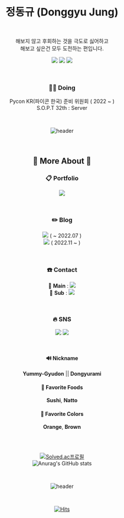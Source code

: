 

<div align="center">
  
  
  
# 정동규 (Donggyu Jung)  

<br/>

해보지 않고 후회하는 것을 극도로 싫어하고<br/>
해보고 싶은건 모두 도전하는 편입니다. 

<img src="https://img.shields.io/badge/Java-007396?style=flat-square&logoColor=white"> <img src="https://img.shields.io/badge/Python-3776AB?style=flat-square&logoColor=white"> <img src="https://img.shields.io/badge/Spring-6DB33F?style=flat-square&logoColor=white">

<br/>

### 🏃‍♂️ Doing
Pycon KR(파이콘 한국) 준비 위원회 ( 2022 ~ )<br/>
S.O.P.T 32th : Server


<br/>

![header](https://capsule-render.vercel.app/api?type=rect&color=gradient&height=1) 

<br/>

## 👀 More About 👀
  
### 📋 Portfolio
  <a href="https://www.notion.so/yummygyudon/b63a3ad7aafb47fda433a652c31ef2ad?pvs=4"><img src="https://img.shields.io/badge/Notion-F7A81B?style=flat-square&logo=Notion&logoColor=white"></a>
  
  <br/>
  

### ✏️ Blog 
<a href="https://velog.io/@yummygyudon"><img  src="https://img.shields.io/badge/Velog-20C997?style=flat-square&logo=velog&logoColor=white"/></a> ( ~ 2022.07 )<br/>
<a href="https://yummy-gyudon99.tistory.com/"><img  src="https://img.shields.io/badge/Tistory-000000?style=flat-square&logo=tistory&logoColor=white"/></a> ( 2022.11 ~ )

<br/>

### ☎️ Contact
📮 **Main** : <a href="mailto:bang2brew@gamil.com"><img  src="https://img.shields.io/badge/Gmail-EA4335?style=flat-square&logo=gmail&logoColor=white"/></a> 
<br/>
📮 **Sub** : <a href="mailto:duck9912@naver.com"><img  src="https://img.shields.io/badge/Naver-03C75A?style=flat-square&logo=naverl&logoColor=white"/></a> 
<br/>

<br/>

### 🔥 SNS 
   <a href="https://www.facebook.com/people/%EC%A0%95%EB%8F%99%EA%B7%9C/100080475022402/"><img  src="https://img.shields.io/badge/Facebook-1877F2?style=flat-square&logo=facebook&logoColor=white"/></a> <a href="https://www.instagram.com/dongyurami_99/"><img  src="https://img.shields.io/badge/Instagram-E4405F?style=flat-square&logo=instagram&logoColor=white"/></a><br>
  
  <br/>
  
   #### 🔊 Nickname
 **Yummy-Gyudon** || **Dongyurami**
 
 #### 🍣 Favorite Foods
 **Sushi**, **Natto**
 
 #### 🎨 Favorite Colors
 **Orange**, **Brown**


  
 <br/>
 <br/>
  
<!--🎵  ~~낫또, 스시, 김치, 야미 규동 렛츠 고~~
<p align="center">
<span style="text-align:center"><img src="https://media.giphy.com/media/J7jsbfcJ2O5eo/giphy.gif"</span> -->


  
<!--[![Solved.ac프로필](http://mazassumnida.wtf/api/mini/generate_badge?boj=duck9912)](https://solved.ac/duck9912)<br> -->
[![Solved.ac프로필](http://mazassumnida.wtf/api/v2/generate_badge?boj=duck9912)](https://solved.ac/duck9912)<br>
![Anurag's GitHub stats](https://github-readme-stats.vercel.app/api?username=yummygyudon&hide=stars&count_private=true&show_icons=true&title_color=FFD000&text_color=AB5232&icon_color=FFD000&border_color=8B4513)


<br/>

![header](https://capsule-render.vercel.app/api?type=rect&color=gradient&height=1) 

<br/>




[![Hits](https://hits.seeyoufarm.com/api/count/incr/badge.svg?url=https%3A%2F%2Fgithub.com%2Fyummygyudon%2Fhit-counter&count_bg=%2379C83D&title_bg=%23555555&icon=&icon_color=%23E7E7E7&title=hits&edge_flat=false)](https://hits.seeyoufarm.com)    

</div>
